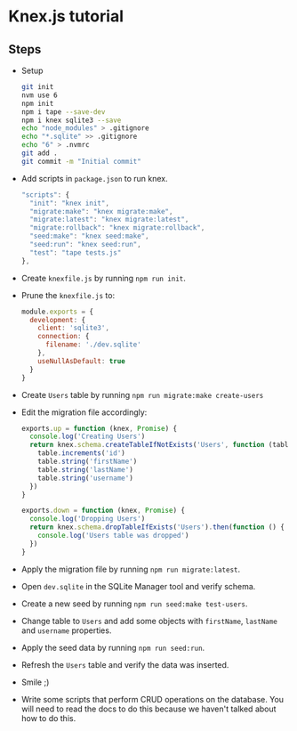 # Knex.js tutorial

## Steps

* Setup

  ```sh
  git init
  nvm use 6
  npm init
  npm i tape --save-dev
  npm i knex sqlite3 --save
  echo "node_modules" > .gitignore
  echo "*.sqlite" >> .gitignore
  echo "6" > .nvmrc
  git add .
  git commit -m "Initial commit"
  ```

* Add scripts in `package.json` to run knex.

  ```js
  "scripts": {
    "init": "knex init",
    "migrate:make": "knex migrate:make",
    "migrate:latest": "knex migrate:latest",
    "migrate:rollback": "knex migrate:rollback",
    "seed:make": "knex seed:make",
    "seed:run": "knex seed:run",
    "test": "tape tests.js"
  },
  ```

* Create `knexfile.js` by running `npm run init`.

* Prune the `knexfile.js` to:

  ```js
  module.exports = {
    development: {
      client: 'sqlite3',
      connection: {
        filename: './dev.sqlite'
      },
      useNullAsDefault: true
    }
  } 
  ```

* Create `Users` table by running `npm run migrate:make create-users`

* Edit the migration file accordingly:

  ```js
  exports.up = function (knex, Promise) {
    console.log('Creating Users')
    return knex.schema.createTableIfNotExists('Users', function (table) {
      table.increments('id')
      table.string('firstName')
      table.string('lastName')
      table.string('username')
    })
  }

  exports.down = function (knex, Promise) {
    console.log('Dropping Users')
    return knex.schema.dropTableIfExists('Users').then(function () {
      console.log('Users table was dropped')
    })
  }
  ```

* Apply the migration file by running `npm run migrate:latest`.

* Open `dev.sqlite` in the SQLite Manager tool and verify schema.

* Create a new seed by running `npm run seed:make test-users`.

* Change table to `Users` and add some objects with `firstName`, `lastName` and `username` properties.

* Apply the seed data by running `npm run seed:run`.

* Refresh the `Users` table and verify the data was inserted.

* Smile ;)

* Write some scripts that perform CRUD operations on the database. You will need to read the docs to do this because we haven't talked about how to do this.
